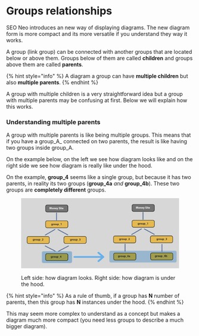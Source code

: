 # Groups relationships

SEO Neo introduces an new way of displaying diagrams. The new diagram form is more compact and its more versatile if you understand they way it works.

A group (link group) can be connected with another groups that are located below or above them. Groups below of them are called **children** and groups above them are called **parents**.

{% hint style="info" %}
A diagram a group can have **multiple children** but also **multiple parents**.
{% endhint %}

A group with multiple children is a very straightforward idea but a group with multiple parents may be confusing at first. Below we will explain how this works.

### Understanding multiple parents

A group with multiple parents is like being multiple groups. This means that if you have a group_A_ connected on two parents, the result is like having two groups inside group\_A.

On the example below, on the left we see how diagram looks like and on the right side we see how diagram is really like under the hood.

On the example, **group\_4** seems like a single group, but because it has two parents, in reality its two groups (**group\_4a** _and_ **group\_4b**). These two groups are **completely different** groups.

<figure><img src="../../.gitbook/assets/diaram_multiple_parents.jpg" alt=""><figcaption><p>Left side: how diagram looks. Right side: how diagram is under the hood.</p></figcaption></figure>

{% hint style="info" %}
As a rule of thumb, if a group has **N** number of parents, then this group has **N** instances under the hood.
{% endhint %}

This may seem more complex to understand as a concept but makes a diagram much more compact (you need less groups to describe a much bigger diagram).
